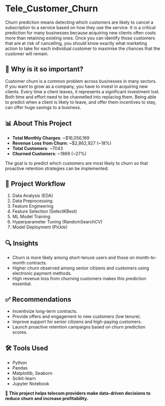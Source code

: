 # Tele_Customer_Churn

Churn prediction means detecting which customers are likely to cancel a subscription to a service based on how they use the service. It is a critical prediction for many businesses because acquiring new clients often costs more than retaining existing ones. Once you can identify those customers that are at risk of cancelling, you should know exactly what marketing action to take for each individual customer to maximise the chances that the customer will remain.

## 📌 Why is it so important?

Customer churn is a common problem across businesses in many sectors. If you want to grow as a company, you have to invest in acquiring new clients. Every time a client leaves, it represents a significant investment lost. Both time and effort need to be channelled into replacing them. Being able to predict when a client is likely to leave, and offer them incentives to stay, can offer huge savings to a business.

## 📊 About This Project

- **Total Monthly Charges**: ~$16,056,169
- **Revenue Loss from Churn**: ~$2,862,927 (~18%)
- **Total Customers**: ~7043
- **Churned Customers**: ~1869 (~27%)

The goal is to predict which customers are most likely to churn so that proactive retention strategies can be implemented.

## 🧪 Project Workflow

1. Data Analysis (EDA)
2. Data Preprocessing
3. Feature Engineering
4. Feature Selection (SelectKBest)
5. ML Model Training
6. Hyperparameter Tuning (RandomSearchCV)
7. Model Deployment (Pickle)

## 🔍 Insights

- Churn is more likely among short-tenure users and those on month-to-month contracts.
- Higher churn observed among senior citizens and customers using electronic payment methods.
- High revenue loss from churning customers makes this prediction essential.

## ✅ Recommendations

- Incentivize long-term contracts.
- Provide offers and engagement to new customers (low tenure).
- Improve support for senior citizens and high-paying customers.
- Launch proactive retention campaigns based on churn prediction scores.

## 🛠 Tools Used

- Python
- Pandas
- Matplotlib, Seaborn
- Scikit-learn
- Jupyter Notebook

**🚀 This project helps telecom providers make data-driven decisions to reduce churn and increase profitability.**

